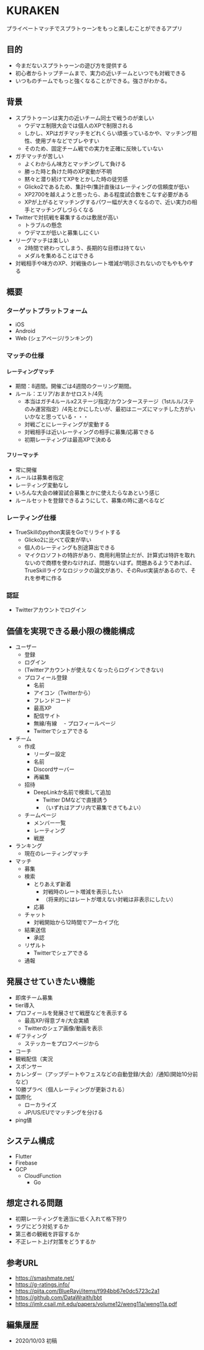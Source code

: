 # KURAKEN

プライベートマッチでスプラトゥーンをもっと楽しむことができるアプリ

## 目的
- 今まだないスプラトゥーンの遊び方を提供する
- 初心者からトップチームまで、実力の近いチームといつでも対戦できる
- いつものチームでもっと強くなることができる。強さがわかる。

## 背景
- スプラトゥーンは実力の近いチーム同士で戦うのが楽しい
  - ウデマエ制限大会では個人のXPで制限される
  - しかし、XPはガチマッチをどれくらい頑張っているかや、マッチング相性、使用ブキなどでブレやすい
  - そのため、固定チーム戦での実力を正確に反映していない
- ガチマッチが苦しい
  - よくわからん味方とマッチングして負ける
  - 勝った時と負けた時のXP変動が不明
  - 黙々と潜り続けてXPをとかした時の徒労感 
  - Glicko2であるため、集計中/集計直後はレーティングの信頼度が低い
  - XP2700を越えようと思ったら、ある程度試合数をこなす必要がある
  - XPが上がるとマッチングするパワー幅が大きくなるので、近い実力の相手とマッチングしづらくなる
- Twitterで対抗戦を募集するのは敷居が高い
  - トラブルの懸念
  - ウデマエが低いと募集しにくい
- リーグマッチは楽しい
  - 2時間で終わってしまう、長期的な目標は持てない
  - メダルを集めることはできる
- 対戦相手や味方のXP、対戦後のレート増減が明示されないのでもやもやする

## 概要
### ターゲットプラットフォーム
- iOS
- Android
- Web (シェアページ/ランキング)

### マッチの仕様
#### レーティングマッチ
- 期間：8週間。開催ごは4週間のクーリング期間。
- ルール：エリア/おまかせロスト/4先
  - 本当はガチ4ルールx2ステージ指定/カウンターステージ（1stルル/ステのみ運営指定）/4先とかにしたいが、最初はニーズにマッチした方がいいかなと思っている・・・
  - 対戦ごとにレーティングが変動する
  - 対戦相手は近いレーティングの相手に募集/応募できる
  - 初期レーティングは最高XPで決める

#### フリーマッチ
- 常に開催
- ルールは募集者指定
- レーティング変動なし
- いろんな大会の練習試合募集とかに使えたらなあという感じ
- ルールセットを登録できるようにして、募集の時に選べるなど

### レーティング仕様
- TrueSkillのpython実装をGoでリライトする
  - Glicko2に比べて収束が早い
  - 個人のレーティングも別途算出できる
  - マイクロソフトの特許があり、商用利用禁止だが、計算式は特許を取れないので商標を使わなければ、問題ないはず。問題あるようであれば、TrueSkillライクなロジックの論文があり、そのRust実装があるので、それを参考に作る

### 認証
- Twitterアカウントでログイン

## 価値を実現できる最小限の機能構成
- ユーザー
  - 登録
  - ログイン
  - (Twitterアカウントが使えなくなったらログインできない)
  - プロフィール登録
    - 名前
    - アイコン（Twitterから）
    - フレンドコード
    - 最高XP
    - 配信サイト
    - 無線/有線
　- プロフィールページ
    - Twitterでシェアできる
- チーム
  - 作成
    - リーダー設定
    - 名前
    - Discordサーバー
    - 再編集
  - 招待
    - DeepLinkか名前で検索して追加
      - Twitter DMなどで直接誘う
      - （いずれはアプリ内で募集できてもよい）
  - チームページ
    - メンバー一覧
    - レーティング
    - 戦歴
- ランキング
  - 現在のレーティングマッチ
- マッチ
  - 募集
  - 検索
    - とりあえず新着
      - 対戦時のレート増減を表示したい
      - （将来的にはレートが増えない対戦は非表示にしたい） 
    - 応募
  - チャット
    - 対戦開始から12時間でアーカイブ化
  - 結果送信
    - 承認
  - リザルト
    - Twitterでシェアできる
  - 通報

## 発展させていきたい機能
- 即席チーム募集
- tier導入
- プロフィールを発展させて戦歴などを表示する
  - 最高XP/得意ブキ/大会実績
  - Twitterのシェア画像/動画を表示
- ギフティング
  - ステッカーをプロフページから
- コーチ
- 観戦配信（実況
- スポンサー
- カレンダー（アップデートやフェスなどの自動登録/大会）/通知(開始10分前など)
- 10勝プラベ（個人レーティングが更新される）
- 国際化
  - ローカライズ
  - JP/US/EUでマッチングを分ける
- ping値

## システム構成
- Flutter
- Firebase
- GCP
  - CloudFunction
    - Go

## 想定される問題
- 初期レーティングを適当に低く入れて格下狩り
- ラグにどう対処するか
- 第三者の観戦を許容するか
- 不正レート上げ対策をどうするか

## 参考URL
- https://smashmate.net/
- https://g-ratings.info/
- https://qiita.com/BlueRayi/items/f994bb67e0dc5723c2a1
- https://github.com/DataWraith/bbt
- https://jmlr.csail.mit.edu/papers/volume12/weng11a/weng11a.pdf

## 編集履歴
- 2020/10/03 初稿

